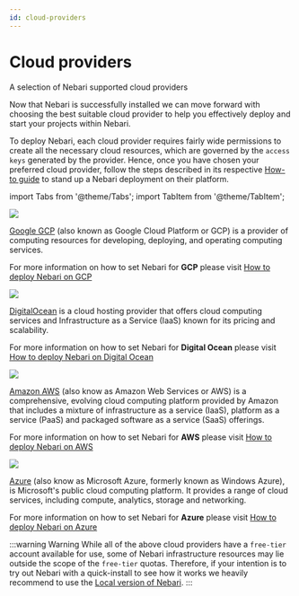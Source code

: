 ```yaml
---
id: cloud-providers
---
```


# Cloud providers

A selection of Nebari supported cloud providers

Now that Nebari is successfully installed we can move forward with choosing the best suitable cloud provider to help you effectively deploy and start your projects within Nebari.

To deploy Nebari, each cloud provider requires fairly wide permissions to create all the necessary cloud resources, which are governed by the `access keys` generated by the provider. Hence, once you have chosen your preferred cloud provider, follow the steps described in its respective [How-to guide](how-tos/overview) to stand up a Nebari deployment on their platform.

import Tabs from '@theme/Tabs';
import TabItem from '@theme/TabItem';

<Tabs>
  <TabItem value="gcp" label="Google GCP" default>

<div class="text--center">
  <img src="/img/started-google-cloud-logo.png" width={420} />
</div>

[Google GCP](https://docs.qhub.dev/en/latest/source/installation/setup.html#google-cloud-platform) (also known as Google Cloud Platform or GCP) is a provider of computing resources for developing, deploying, and operating computing services.

For more information on how to set Nebari for **GCP** please visit [How to deploy Nebari on GCP](/how-tos/nebari-gcp)
</TabItem>
<TabItem value="do" label="Digital Ocean">

<div class="text--center">
  <img src="/img/started-digital-ocean-logo.png" width={420} />
</div>

[DigitalOcean](https://docs.qhub.dev/en/latest/source/installation/setup.html#digital-ocean) is a cloud hosting provider that offers cloud computing services and Infrastructure as a Service (IaaS) known for its pricing and scalability.

For more information on how to set Nebari for **Digital Ocean** please visit [How to deploy Nebari on Digital Ocean](/how-tos/nebari-do)
</TabItem>
<TabItem value="aws" label="Amazon AWS">

<div class="text--center">
  <img src="/img/started-amazon-web-services-logo.png" width={420} />
</div>

[Amazon AWS](https://docs.qhub.dev/en/latest/source/installation/setup.html#amazon-web-services-aws) (also know as Amazon Web Services or AWS) is a comprehensive, evolving cloud computing platform provided by Amazon that includes a mixture of infrastructure as a service (IaaS), platform as a service (PaaS) and packaged software as a service (SaaS) offerings.

For more information on how to set Nebari for **AWS** please visit [How to deploy Nebari on AWS](/how-tos/nebari-aws)
</TabItem>
<TabItem value="azure" label="Azure">

<div class="text--center">
  <img src="/img/started-azure-logo.png" width={420}/>
</div>

[Azure](https://docs.qhub.dev/en/latest/source/installation/setup.html#microsoft-azure) (also know as Microsoft Azure, formerly known as Windows Azure), is Microsoft's public cloud computing platform. It provides a range of cloud services, including compute, analytics, storage and networking.

For more information on how to set Nebari for **Azure** please visit [How to deploy Nebari on Azure](/how-tos/nebari-azure)
</TabItem>
</Tabs>

:::warning Warning
While all of the above cloud providers have a `free-tier` account available for use, some of Nebari infrastructure resources may lie outside the scope of the `free-tier` quotas. Therefore, if your intention is to try out Nebari with a quick-install to see how it works we heavily recommend to use the [Local version of Nebari](/how-tos/nebari-local).
:::